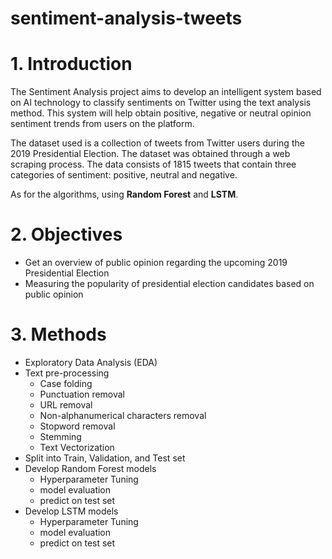 # sentiment-analysis-tweets

# 1. Introduction
The Sentiment Analysis project aims to develop an intelligent system based on AI technology to classify sentiments on Twitter using the text analysis method. This system will help obtain positive, negative or neutral opinion sentiment trends from users on the platform.

The dataset used is a collection of tweets from Twitter users during the 2019 Presidential Election. The dataset was obtained through a web scraping process. The data consists of 1815 tweets that contain three categories of sentiment: positive, neutral and negative.

As for the algorithms, using **Random Forest** and **LSTM**.

# 2. Objectives
- Get an overview of public opinion regarding the upcoming 2019 Presidential Election
- Measuring the popularity of presidential election candidates based on public opinion

# 3. Methods
- Exploratory Data Analysis (EDA)
- Text pre-processing
    - Case folding
    - Punctuation removal
    - URL removal
    - Non-alphanumerical characters removal
    - Stopword removal
    - Stemming
    - Text Vectorization
- Split into Train, Validation, and Test set
- Develop Random Forest models
    - Hyperparameter Tuning
    - model evaluation
    - predict on test set
- Develop LSTM models
    - Hyperparameter Tuning
    - model evaluation
    - predict on test set